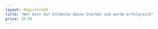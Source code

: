 ```yaml
---
layout: digistore24
title: "Wer bist du? Entdecke deine Stärken und werde erfolgreich"
price: 19.99
---
```

